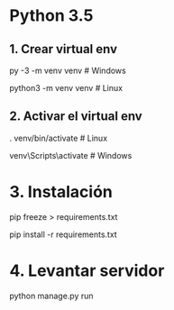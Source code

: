 

# Python 3.5

## 1. Crear virtual env
py -3 -m venv venv  # Windows

python3 -m venv venv  # Linux

## 2. Activar el virtual env
. venv/bin/activate  # Linux

venv\Scripts\activate  # Windows

# 3. Instalación
pip freeze > requirements.txt
 
pip install -r requirements.txt  

# 4. Levantar servidor
python manage.py run